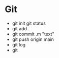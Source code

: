 # Git
* git init
git status
* git add .
* git commit .m "text"
* git push origin main
* git log
* git 
